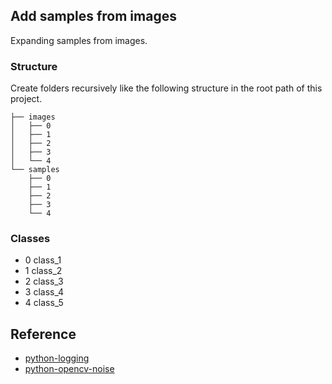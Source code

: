 ## Add samples from images

Expanding samples from images.

### Structure

Create folders recursively like the following structure in the root path of this project.

```
├── images
│   ├── 0
│   ├── 1
│   ├── 2
│   ├── 3
│   └── 4
└── samples
    ├── 0
    ├── 1
    ├── 2
    ├── 3
    └── 4
```

### Classes

- 0 class_1
- 1 class_2
- 2 class_3
- 3 class_4
- 4 class_5


## Reference

- [python-logging](http://python.jobbole.com/86887/)
- [python-opencv-noise](https://stackoverflow.com/questions/22937589/how-to-add-noise-gaussian-salt-and-pepper-etc-to-image-in-python-with-opencv)
